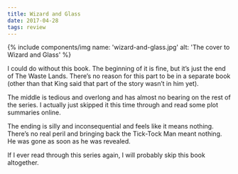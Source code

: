 ```yaml
---
title: Wizard and Glass
date: 2017-04-28
tags: review
---
```


{% include components/img name: 'wizard-and-glass.jpg' alt: 'The cover to Wizard and Glass' %}

I could do without this book. The beginning of it is fine, but it’s just the end of The Waste Lands. There’s no reason for this part to be in a separate book (other than that King said that part of the story wasn’t in him yet).

The middle is tedious and overlong and has almost no bearing on the rest of the series. I actually just skipped it this time through and read some plot summaries online.

The ending is silly and inconsequential and feels like it means nothing. There’s no real peril and bringing back the Tick-Tock Man meant nothing. He was gone as soon as he was revealed.

If I ever read through this series again, I will probably skip this book altogether.
